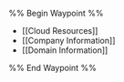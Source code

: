 %% Begin Waypoint %%
- [[Cloud Resources]]
- [[Company Information]]
- [[Domain Information]]

%% End Waypoint %%
